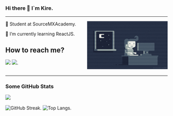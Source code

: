 ### Hi there 👋 I`m Kire.
<hr>

<!--
**KireMitrov/KireMitrov** is a ✨ _special_ ✨ repository because its `README.md` (this file) appears on your GitHub profile.

Here are some ideas to get you started:

- 🔭 I’m currently working on ...
- 🌱 I’m currently learning ...
- 👯 I’m looking to collaborate on ...
- 🤔 I’m looking for help with ...
- 💬 Ask me about ...
- 📫 How to reach me: ...
- 😄 Pronouns: ...
- ⚡ Fun fact: ...
-->
<p><img align="right" src="https://github.com/KireMitrov/KireMitrov/blob/main/coding.gif" width="250" height="150"></p>
<p>🔭 Student at SourceMXAcademy.</p>
<p>🌱 I’m currently learning ReactJS.</p>

## How to reach me?
 [![](https://img.shields.io/badge/Gmail-D14836?style=for-the-badge&logo=gmail&logoColor=white)](https://mail.google.com/mail/?view=cm&source=mailto&to=kire.mitrov.km@gmail.com)
 [![](https://img.shields.io/badge/LinkedIn-0077B5?style=for-the-badge&logo=linkedin&logoColor=white)](https://www.linkedin.com/in/kire-mitrov-066313198/).
<br><br>
<hr>
<h3>Some GitHub Stats</h3>
<img src="https://github-readme-stats.vercel.app/api?username=KireMitrov&theme=radical" >

![GitHub Streak](https://github-readme-streak-stats.herokuapp.com?user=KireMitrov&date_format=M%20j%5B%2C%20Y%5D).
![Top Langs](https://github-readme-stats.vercel.app/api/top-langs/?username=KireMitrov&theme=tokyonight).
